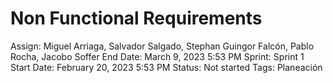 # Non Functional Requirements

Assign: Miguel Arriaga, Salvador Salgado, Stephan Guingor Falcón, Pablo Rocha, Jacobo Soffer
End Date: March 9, 2023 5:53 PM
Sprint: Sprint 1
Start Date: February 20, 2023 5:53 PM
Status: Not started
Tags: Planeación

[](https://experiencia21.tec.mx/courses/365555/assignments/11750403?module_item_id=22065557)